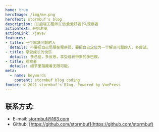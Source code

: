 ```yaml
---
home: true
heroImage: /img/me.png
heroText: stormbuf's blog
description: 🧑‍💻后端工程师|🍖饮食爱好者|🔍观察者
actionText: 开始浏览
actionLink: /java/
features:
- title: 一个解决问题的人
  details: 不要把自己局限在程序员，要把自己定位为一个解决问题的人，多尝试。
- title: 享受成长的快乐
  details: 多总结，多反思，享受成长带来的多巴胺。
- title: 观察者
  details: 细节里蕴藏着无限可能。
meta:
  - name: keywords
    content: stormbuf blog coding
footer: © 2021 stormbuf's Blog. Powered by VuePress
---
```


## 联系方式:
- E-mail: stormbuf@163.com
- Github: [https://github.com/stormbuf](https://github.com/stormbuf)
